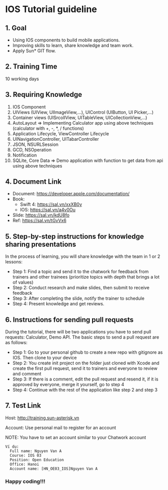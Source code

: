 # IOS Tutorial guideline

## 1. Goal
- Using IOS components to build mobile applications.
- Improving skills to learn, share knowledge and team work.
- Apply Sun* GIT flow.

## 2. Training Time
10 working days

## 3. Requiring Knowledge
1. IOS Component
2. UIViews (UIView, UIImageView,...), UIControl (UIButton, UI Picker,...)
3. Container views (UISrcollView, UITableView, UICollectionView,...)
4. AutoLayout
    => Implementing Calculator app using above techniques (calculator with +, -, *, / functions)
5. Application Lifecycle, ViewController Lifecycle
6. UINavigationController, UITabarController
7. JSON, NSURLSession
8. GCD, NSOperation
9. Notification
10. SQLite, Core Data
      => Demo application with function to get data from api using above techniques
     
## 4. Document Link
* Document: https://developer.apple.com/documentation/
* Book: 
  + Swift 4: https://sal.vn/xxXB0y
  + IOS: https://sal.vn/a4v0Ou
* Slide: https://sal.vn/kdU8fo
* Ref: https://sal.vn/tGvVx6

## 5. Step-by-step instructions for knowledge sharing presentations
 In the process of learning, you will share knowledge with the team in 1 or 2 lessons: 
* Step 1: Find a topic and send it to the chatwork for feedback from trainers and other trainees (prioritize topics with depth that brings a lot of values) 
* Step 2: Conduct research and make slides, then submit to receive feedback 
* Step 3: After completing the slide, notify the trainer to schedule 
* Step 4: Present knowledge and get reviews.

## 6. Instructions for sending pull requests
During the tutorial, there will be two applications you have to send pull requests: Calculator, Demo API. The basic steps to send a pull request are as follows:
* Step 1: Go to your personal github to create a new repo with gitignore as IOS. Then clone to your device
* Step 2: You create init project on the folder just cloned with Xcode and create the first pull request, send it to trainers and everyone to review and comment
* Step 3: If there is a comment, edit the pull request and resend it, if it is approved by everyone, merge it yourself, go to step 4
* Step 4: Continue with the rest of the application like step 2 and step 3

## 7. Test Link
 Host: http://training.sun-asterisk.vn

 Account: Use personal mail to register for an account

 NOTE:  You have to set an account similar to your Chatwork account
 ```
 Ví dụ:
   Full name: Nguyen Van A
   Course: IOS 03
   Position: Open Education
   Office: Hanoi
   Account name: [HN_OE03_IOS]Nguyen Van A
 ```

 ### Happy coding!!!
